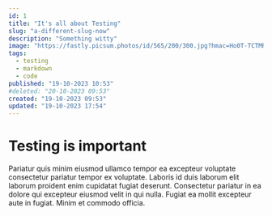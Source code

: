 ```yaml
---
id: 1
title: "It's all about Testing"
slug: "a-different-slug-now"
description: "Something witty"
image: "https://fastly.picsum.photos/id/565/200/300.jpg?hmac=Ho0T-TCTMRX_uDDGzaLhGzTmukSZdDjpGZJTbL0NY3k"
tags:
  - testing
  - markdown
  - code
published: "19-10-2023 10:53"
#deleted: "20-10-2023 09:53"
created: "19-10-2023 09:53"
updated: "19-10-2023 17:54"
---
```


# Testing is important

Pariatur quis minim eiusmod ullamco tempor ea excepteur voluptate consectetur pariatur tempor ex voluptate. Laboris id
duis laborum elit laborum proident enim cupidatat fugiat deserunt. Consectetur pariatur in ea dolore qui excepteur
eiusmod velit in qui nulla. Fugiat ea mollit excepteur aute in fugiat. Minim et commodo officia.
